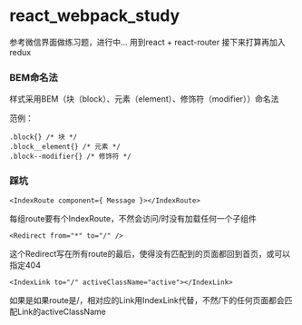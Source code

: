 # react_webpack_study

参考微信界面做练习题，进行中...
用到react + react-router
接下来打算再加入redux


### BEM命名法
样式采用BEM（块（block）、元素（element）、修饰符（modifier））命名法

范例：
```
.block{} /* 块 */
.block__element{} /* 元素 */
.block--modifier{} /* 修饰符 */
```


### 踩坑

```
<IndexRoute component={ Message }></IndexRoute>
```
每组route要有个IndexRoute，不然会访问/时没有加载任何一个子组件

```
<Redirect from="*" to="/" />
```
这个Redirect写在所有route的最后，使得没有匹配到的页面都回到首页，或可以指定404

```
<IndexLink to="/" activeClassName="active"></IndexLink>
```
如果是如果route是/，相对应的Link用IndexLink代替，不然/下的任何页面都会匹配Link的activeClassName